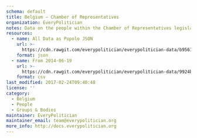 ```yaml
---
schema: default
title: Belgium — Chamber of Representatives
organization: EveryPolitician
notes: Data on the people within the Chamber of Representatives legislature of Belgium.
resources:
  - name: All Data as Popolo JSON
    url: >-
      https://cdn.rawgit.com/everypolitician/everypolitician-data/b95612d943a06232f0bf90a7c233a5e4038fa808/data/Belgium/Representatives/ep-popolo-v1.0.json
    format: json
  - name: From 2014-06-19
    url: >-
      https://cdn.rawgit.com/everypolitician/everypolitician-data/9924bc55839b4bc21c6a9686082b3d6f73d06e28/data/Belgium/Representatives/term-54.csv
    format: csv
last_modified: 2017-02-24T09:40:48
license: ''
category:
  - Belgium
  - People
  - Groups & Bodies
maintainer: EveryPolitician
maintainer_email: team@everypolitician.org
more_info: http://docs.everypolitician.org
---
```

